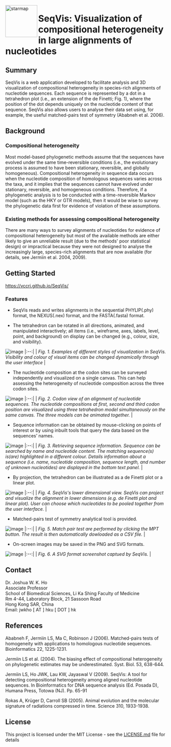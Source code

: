 <a href="url"><img src="image/logo.gif" align="left" height="100" alt="starmap"></a>
# SeqVis: Visualization of compositional heterogeneity in large alignments of nucleotides

## Summary

SeqVis is a web application developed to facilitate analysis and 3D visualization of compositional heterogeneity in species-rich alignments of nucleotide sequences. Each sequence is represented by a dot in a tetrahedron plot (i.e., an extension of the de Finetti; Fig. 1), where the position of the dot depends uniquely on the nucleotide content of that sequence. SeqVis also allows users to analyse their data set using, for example, the useful matched-pairs test of symmetry (Ababneh et al. 2006).

## Background

### Compositional heterogeneity

Most model-based phylogenetic methods assume that the sequences have evolved under the same time-reversible conditions (i.e., the evolutionary process is assumed to have been stationary, reversible, and globally homogeneous). Compositional heterogeneity in sequence data occurs when the nucleotide composition of homologous sequences varies across the taxa, and it implies that the sequences cannot have evolved under stationary, reversible, and homogeneous conditions. Therefore, if a phylogenetic analysis is to be conducted with a time-reversible Markov model (such as the HKY or GTR models), then it would be wise to survey the phylogenetic data first for evidence of violation of these assumptions.

### Existing methods for assessing compositional heterogeneity

There are many ways to survey alignments of nucleotides for evidence of compositional heterogeneity but most of the available methods are either likely to give an unreliable result (due to the methods' poor statistical design) or impractical because they were not designed to analyse the increasingly large, species-rich alignments that are now available (for details, see Jermiin et al. 2004, 2009).

## Getting Started

https://vccri.github.io/SeqVis/

### Features

* SeqVis reads and writes alignments in the sequential PHYLIP(.phy) format, the NEXUS(.nex) format, and the FASTA(.fasta) format.

* The tetrahedron can be rotated in all directions, animated, and manipulated interactively; all items (i.e., wireframe, axes, labels, level, point, and background) on display can be changed (e.g., colour, size, and visibility).

![image](/image/readme_pics/differentDisplay.png?raw=true)
|:--:| 
| *Fig. 1. Examples of different styles of visualization in SeqVis. Visibility and colour of visual items can be changed dynamically through the user interface* |

* The nucleotide composition at the codon sites can be surveyed independently and visualized on a single canvas. This can help assessing the heterogeneity of nucleotide composition across the three codon sites.

![image](/image/readme_pics/codonView.png?raw=true)
|:--:| 
| *Fig. 2. Codon view of an alignment of nucleotide sequences. The nucleotide compositions at first, second and third codon position are visualized using three tetrahedron model simultaneously on the same canvas. The three models can be animated together.* |

* Sequence information can be obtained by mouse-clicking on points of interest or by using inbuilt tools that query the data based on the sequences’ names.

![image](/image/readme_pics/search.png?raw=true)
|:--:| 
| *Fig. 3. Retrieving sequence information. Sequence can be searched by name and nucleotide content. The matching sequence(s) is(are) highlighted in a different colour. Details information about a sequence (i.e. name, nucleotide composition, sequence length, and number of unknown nucleotides) are displayed in the bottom text panel.* |

* By projection, the tetrahedron can be illustrated as a de Finetti plot or a linear plot.

![image](/image/readme_pics/differentPlots.png?raw=true)
|:--:| 
| *Fig. 4. SeqVis's lower dimensional view. SeqVis can project and visualize the alignment in lower dimensions (e.g. de Finetti plot and linear plot). User can choose which nucleotides to be pooled together from the user interface.* |

* Matched-pairs test of symmetry analytical tool is provided.

![image](/image/readme_pics/matchedPairTest.png?raw=true)
|:--:| 
| *Fig. 5. Match pair test are performed by clicking the MPT button. The result is then automatically dowloaded as a CSV file.* |

* On-screen images may be saved in the PNG and SVG formats.

![image](/image/readme_pics/screenPrint.svg)
|:--:| 
| *Fig. 6. A SVG format screenshot captued by SeqVis.* |

## Contact

Dr. Joshua W. K. Ho<br />
Associate Professor<br />
School of Biomedical Sciences, Li Ka Shing Faculty of Medicine<br />
Rm 4-44, Laboratory Block, 21 Sassoon Road<br />
Hong Kong SAR, China<br />
Email: jwkho [ AT ] hku [ DOT ] hk 

## References
Ababneh F, Jermiin LS, Ma C, Robinson J (2006). Matched-pairs tests of homogeneity with applications to homologous nucleotide sequences. Bioinformatics 22, 1225-1231.<br /> 

Jermiin LS et al. (2004). The biasing effect of compositional heterogeneity on phylogenetic estimates may be underestimated. Syst. Biol. 53, 638-644.<br /> 

Jermiin LS, Ho JWK, Lau KW, Jayaswal V (2009). SeqVis: A tool for detecting compositional heterogeneity among aligned nucleotide sequences. In Bioinformatics for DNA sequence analysis (Ed. Posada D), Humana Press, Totowa (NJ). Pp. 65-91<br /> 

Rokas A, Krüger D, Carroll SB (2005). Animal evolution and the molecular signature of radiations compressed in time. Science 310, 1933-1938.<br />

## License

This project is licensed under the MIT License - see the [LICENSE.md](LICENSE.md) file for details
